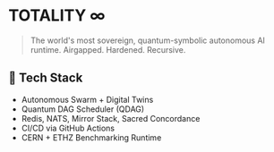 # TOTALITY ∞

> The world's most sovereign, quantum-symbolic autonomous AI runtime. Airgapped. Hardened. Recursive.

## 🧬 Tech Stack
- Autonomous Swarm + Digital Twins
- Quantum DAG Scheduler (QDAG)
- Redis, NATS, Mirror Stack, Sacred Concordance
- CI/CD via GitHub Actions
- CERN + ETHZ Benchmarking Runtime
